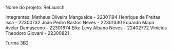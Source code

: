 Nome do projeto: ReLaunch

Integrantes:
Matheus Oliveira Mangualde - 22301194
Henrique de Freitas Issa - 22300732
João Pedro Bastos Neves - 22301330
Eduardo Mapa Avelar Damasceno - 22301674
Eike Levy Albano Neves - 22402772
Vinícius Theodoro Giovani - 22300821

Turma 3B2
